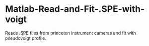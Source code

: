 Matlab-Read-and-Fit-.SPE-with-voigt
===================================

Reads .SPE files from princeton instrument cameras and fit with pseudovoigt profile.
